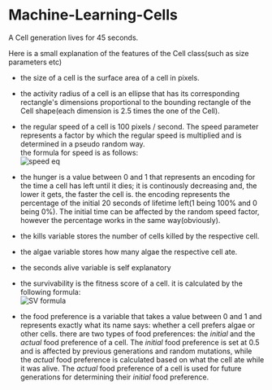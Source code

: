 # Machine-Learning-Cells

A Cell generation lives for 45 seconds.

Here is a small explanation of the features of the Cell class(such as size parameters etc)

- the size of a cell is the surface area of a cell in pixels.

- the activity radius of a cell is an ellipse that has its corresponding rectangle's dimensions proportional to the bounding rectangle of the Cell shape(each dimension is 2.5 times the one of the Cell).

- the regular speed of a cell is 100 pixels / second. The speed parameter represents a factor by which the regular speed is multiplied and is determined in a pseudo random way.  
the formula for speed is as follows:   
![speed eq](https://user-images.githubusercontent.com/38582034/65237132-aeb3e500-dae2-11e9-907b-8667d4e104df.png)

- the hunger is a value between 0 and 1 that represents an encoding for the time a cell has left until it dies; it is continously decreasing and, the lower it gets, the faster the cell is. the encoding represents the percentage of the initial 20 seconds of lifetime left(1 being 100% and 0 being 0%). The initial time can be affected by the random speed factor, however the percentage works in the same way(obviously).

- the kills variable stores the number of cells killed by the respective cell.

- the algae variable stores how many algae the respective cell ate.

- the seconds alive variable is self explanatory

- the survivability is the fitness score of a cell. it is calculated by the following formula:  
![SV formula](https://user-images.githubusercontent.com/38582034/65237806-099a0c00-dae4-11e9-8ccd-bb40c4e05ef4.png)

- the food preference is a variable that takes a value between 0 and 1 and represents exactly what its name says: whether a cell prefers algae or other cells. there are two types of food preferences: the _initial_ and the _actual_ food preference of a cell. The _initial_ food preference is set at 0.5 and is affected by previous generations and random mutations, while the _actual_ food preference is calculated based on what the cell ate while it was alive. The _actual_ food preference of a cell is used for future generations for determining their _initial_ food preference.
